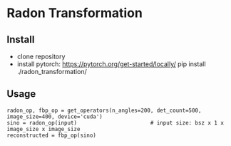 # Radon Transformation

## Install
- clone repository
- install pytorch: https://pytorch.org/get-started/locally/ 
	pip install ./radon_transformation/
## Usage
```
radon_op, fbp_op = get_operators(n_angles=200, det_count=500, image_size=400, device='cuda')
sino = radon_op(input) 						 # input size: bsz x 1 x image_size x image_size
reconstructed = fbp_op(sino)
```
